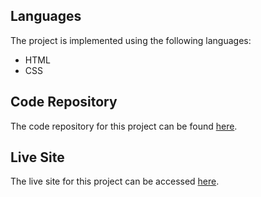## Languages

The project is implemented using the following languages:

- HTML
- CSS

## Code Repository

The code repository for this project can be found [here](https://github.com/AcharaChisomSolomon/qr-code-component-main).

## Live Site

The live site for this project can be accessed [here](https://acharachisomsolomon.github.io/qr-code-component-main/).
